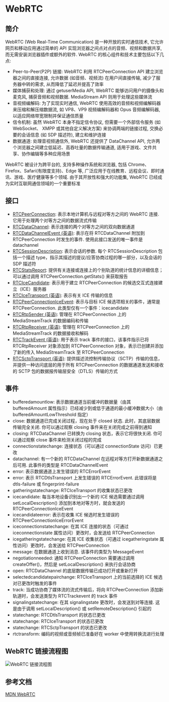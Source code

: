 # WebRTC

## 简介

WebRTC (Web Real-Time Communication) 是一种开放的实时通信技术, 它允许网页和移动应用通过简单的 API 实现浏览器之间点对点的音频、视频和数据共享, 而无需安装浏览器插件或额外的软件. WebRTC 的核心组件和技术主要包括以下几点:

- Peer-to-Peer(P2P) 链接: WebRTC 利用 RTCPeerConnection API 建立浏览器之间的直接连接, 允许数据 (如音频、视频流) 在用户间直接传输, 减少了服务器中转的需求, 从而降低了延迟并提高了效率
- 媒体捕获和处理: 通过 getuserMedia API, WebRTC 能够访问用户的摄像头和麦克风, 捕获音频和视频数据. MediaStream API 则用于处理这些媒体流
- 音视频编解码: 为了实现实时通信, WebRTC 使用高效的音频和视频编解码器来压缩和解压缩数据流, 如 VP8、VP9 视频编解码器和 Opus 音频编解码器, 以适应网络带宽限制并保证通信质量
- 信令机制: 虽然 WebRTC 本身不指定信令协议, 但需要一个外部信令服务 (如 WebSocket、 XMPP 或其他自定义解决方案) 来协调两端的链接过程, 交换必要的会话信息 (如 SDP 描述符), 建立和维护连接
- 数据通道: 处理音视频通信外, WebRTC 还提供了 DataChannel API, 允许两个浏览器之间建立低延迟、高吞吐量的数据传输通道, 适用于游戏、文件共享、协作编辑等多种应用场景

WebRTC 被设计为跨平台的, 支持多种操作系统和浏览器, 包括 Chrome、Firefox、Safari(有限度支持)、Edge 等, 广泛应用于在线教育、远程会议、即时通讯、游戏、医疗健康等多个领域. 由于其开放性和强大的功能集, WebRTC 已经成为实时互联网通信领域的一个重要标准

## 接口

- [RTCPeerConnection](https://developer.mozilla.org/zh-CN/docs/Web/API/RTCPeerConnection): 表示本地计算机与远程对等方之间的 WebRTC 连接. 它用于处理两个对等方之间的数据流式传输
- [RTCDataChannel](https://developer.mozilla.org/zh-CN/docs/Web/API/RTCDataChannel): 表示连接的两个对等方之间的双向数据通道
- [RTCDataChannelEvent (英语)](https://developer.mozilla.org/en-US/docs/Web/API/RTCDataChannelEvent): 表示在将 RTCDataChannel 附加到 RTCPeerConnection 时发生的事件. 使用此接口发送的唯一事件是 datachannel
- [RTCSessionDescription](https://developer.mozilla.org/zh-CN/docs/Web/API/RTCSessionDescription): 表示会话的参数. 每个 RTCSessionDescription 包括一个描述 type，指示其描述的提议/应答协商过程的哪一部分，以及会话的 SDP 描述符
- [RTCStatsReport](https://developer.mozilla.org/zh-CN/docs/Web/API/RTCStatsReport): 提供有关连接或连接上的个别轨道的统计信息的详细信息；可以通过调用 RTCPeerConnection.getStats() 来获取报告
- [RTCIceCandidate](https://developer.mozilla.org/zh-CN/docs/Web/API/RTCIceCandidate): 表示用于建立 RTCPeerConnection 的候选交互式连接建立（ICE）服务器
- [RTCIceTransport (英语)](https://developer.mozilla.org/en-US/docs/Web/API/RTCIceTransport): 表示有关 ICE 传输的信息
- [RTCPeerConnectionIceEvent](https://developer.mozilla.org/zh-CN/docs/Web/API/RTCPeerConnectionIceEvent): 表示与目标 ICE 候选项相关的事件，通常是 RTCPeerConnection. 此类型仅有一个事件：icecandidate
- [RTCRtpSender (英语)](https://developer.mozilla.org/en-US/docs/Web/API/RTCRtpSender): 管理在 RTCPeerConnection 上的 MediaStreamTrack 的数据编码和传输
- [RTCRtpReceiver (英语)](https://developer.mozilla.org/en-US/docs/Web/API/RTCRtpReceiver): 管理在 RTCPeerConnection 上的 MediaStreamTrack 的数据接收和解码
- [RTCTrackEvent (英语)](https://developer.mozilla.org/en-US/docs/Web/API/RTCTrackEvent): 用于表示 track 事件的接口，该事件指示已将 RTCRtpReceiver 对象添加到 RTCPeerConnection 对象，表示已创建并添加了新的传入 MediaStreamTrack 至 RTCPeerConnection
- [RTCSctpTransport (英语)](https://developer.mozilla.org/en-US/docs/Web/API/RTCSctpTransport): 提供描述流控制传输协议（SCTP）传输的信息，并提供一种访问底层的用于所有 RTCPeerConnection 的数据通道发送和接收的 SCTP 包的数据报传输层安全（DTLS）传输的方式

## 事件

- bufferedamountlow: 表示数据通道当前缓冲的数据量（由其 bufferedAmount 属性指示）已经减少到或低于通道的最小缓冲数据大小（由 bufferedAmountLowThreshold 指定）
- close: 数据通道已完成关闭过程，现在处于 closed 状态. 此时，其底层数据传输完全关闭. 你可以通过观察 closing 事件来在关闭完成之前得到通知
- closing: RTCDataChannel 已转换为 closing 状态，表示它将很快关闭. 你可以通过观察 close 事件来检测关闭过程的完成
- connectionstatechange: 连接状态（可以通过 connectionState 访问）已更改
- datachannel: 有一个新的 RTCDataChannel 在远程对等方打开新数据通道之后可用. 此事件的类型是 RTCDataChannelEvent
- error: 表示数据通道上发生错误的 RTCErrorEvent
- error: 表示 RTCDtlsTransport 上发生错误的 RTCErrorEvent. 此错误将是 dtls-failure 或 fingerprint-failure
- gatheringstatechange: RTCIceTransport 的收集状态已更改
- icecandidate: 每当本地设备识别出一个新的 ICE 候选需要通过调用 setLocalDescription() 添加到本地对等方时，就会发送的 RTCPeerConnectionIceEvent
- icecandidateerror: 表示在收集 ICE 候选时发生错误的 RTCPeerConnectionIceErrorEvent
- iceconnectionstatechange: 在其 ICE 连接的状态（可通过 iceconnectionstate 属性访问）更改时，会发送给 RTCPeerConnection
- icegatheringstatechange: 在其 ICE 收集状态（可通过 icegatheringstate 属性访问）更改时，会发送给 RTCPeerConnection
- message: 在数据通道上收到消息. 该事件的类型为 MessageEvent
- negotiationneeded: 通知 RTCPeerConnection 需要通过调用 createOffer()，然后是 setLocalDescription() 来执行会话协商
- open: RTCDataChannel 的底层数据传输已成功打开或重新打开
- selectedcandidatepairchange: RTCIceTransport 上的当前选择的 ICE 候选对已更改时触发的事件
- track: 当成功协商了媒体流的流式传输后，将向 RTCPeerConnection 添加新轨道时，会发送类型为 RTCTrackevent 的 track 事件
- signalingstatechange: 在其 signalingstate 更改时，会发送到对等连接. 这是由于调用 setLocalDescription() 或 setRemoteDescription() 引起的
- statechange: RTCDtlsTransport 的状态已更改
- statechange: RTCIceTransport 的状态已更改
- statechange: RTCSctpTransport 的状态已更改
- rtctransform: 编码的视频或音频帧已准备好在 worker 中使用转换流进行处理

## WebRTC 链接流程图

![WebRTC 链接流程图](https://hacks.mozilla.org/wp-content/uploads/2013/07/webrtc-complete-diagram.png)

## 参考文档

[MDN WebRTC](https://developer.mozilla.org/zh-CN/docs/Web/API/WebRTC_API)
